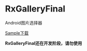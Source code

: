 # RxGalleryFinal
Android图片选择器

[Sample下载](https://github.com/FinalTeam/RxGalleryFinal/blob/master/rxgalleryfinal-sample.apk)

**RxGalleryFinal还在开发阶段，请勿使用**